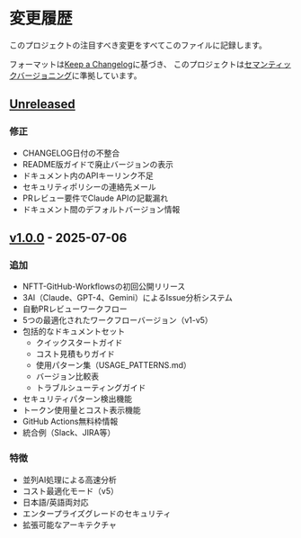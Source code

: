 # 変更履歴

このプロジェクトの注目すべき変更をすべてこのファイルに記録します。

フォーマットは[Keep a Changelog](https://keepachangelog.com/ja/1.0.0/)に基づき、
このプロジェクトは[セマンティックバージョニング](https://semver.org/lang/ja/)に準拠しています。

## [Unreleased]

### 修正
- CHANGELOG日付の不整合
- README版ガイドで廃止バージョンの表示
- ドキュメント内のAPIキーリンク不足
- セキュリティポリシーの連絡先メール
- PRレビュー要件でClaude APIの記載漏れ
- ドキュメント間のデフォルトバージョン情報

## [v1.0.0] - 2025-07-06

### 追加
- NFTT-GitHub-Workflowsの初回公開リリース
- 3AI（Claude、GPT-4、Gemini）によるIssue分析システム
- 自動PRレビューワークフロー
- 5つの最適化されたワークフローバージョン（v1-v5）
- 包括的なドキュメントセット
  - クイックスタートガイド
  - コスト見積もりガイド
  - 使用パターン集（USAGE_PATTERNS.md）
  - バージョン比較表
  - トラブルシューティングガイド
- セキュリティパターン検出機能
- トークン使用量とコスト表示機能
- GitHub Actions無料枠情報
- 統合例（Slack、JIRA等）

### 特徴
- 並列AI処理による高速分析
- コスト最適化モード（v5）
- 日本語/英語両対応
- エンタープライズグレードのセキュリティ
- 拡張可能なアーキテクチャ

[Unreleased]: https://github.com/NFTTechnology/NFTT-GitHub-Workflows/compare/v1.0.0...HEAD
[v1.0.0]: https://github.com/NFTTechnology/NFTT-GitHub-Workflows/releases/tag/v1.0.0